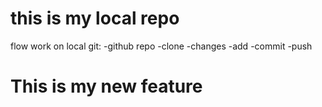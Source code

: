 # this is my local repo

flow work on local git:
-github repo
-clone 
-changes
-add
-commit
-push

# This is my new feature 